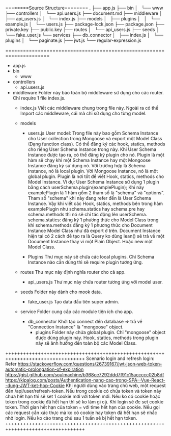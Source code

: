 ========Source Structure========
.
├── app.js
├── bin
│   └── www
├── controllers
│   └── api.users.js
├── document.md
├── middleware
│   ├── api_users.js
│   └── index.js
├── models
│   ├── plugins
│   │   └── example.js
│   └── users.js
├── package-lock.json
├── package.json
├── private.key
├── public.key
├── routes
│   └── api_users.js
├── seeds
│   └── fake_user.js
└── services
    ├── db_connector
    │   ├── index.js
    │   └── plugins
    │       └── paginate.js
    ├── jwt.js
    └── regular-expression.js
    
=====================================================================

* app.js
* bin
    * www
* controllers
    * api.users.js
* middleware
Folder này báo toàn bộ middleware sử dụng cho các router. Chỉ require 1 file index.js.
    * index.js
    Viết các middleware chung trong file này. Ngoài ra có thể Import các middleware, cái mà chỉ sử dụng cho từng model.
    * models
        * users.js
        User model: Trong file này bao gồm Schema Instance cho User collection trong Mongoose và export một Model Class (Dạng function class).
        Có thể đăng ký các hook, statics, methods cho riêng User Schema Instance trong này. Khi User Schema Instance được
        tạo ra, có thể đăng ký plugin cho nó. Plugin là một hàm sẽ chạy khi một Schema Instance hay một Mongoose Instance 
        đăng ký sử dụng nó. Với trường hợp là Schema Instance, nó là local plugin. Với Mongoose Instance, nó là một global 
        plugin. Plugin là nơi tốt để viết Hook, statics, methods cho Model Instance.
        Ví dụ: User Schema Instance sử dụng 1 plugin bằng cách userSchema.plugin(examplePlugin); Khi này examplePlugin là 1 hàm
        gồm 2 tham số là "schema" và "options". Tham số "schema" khi này đang refer đến là User Schema Instance. Vậy khi 
        viết các Hook, statics, methods bên trong hàm examplePlugin như schema.statics hay schema.pre hay schema.methods thì 
        nó sẽ chỉ tác động lên userSchema.
        schema.statics: đăng ký 1 phương thức cho Model Class trong khi schema.methods đăng ký 1 phương thức cho Document Instance
        Model Class như đã export ở trên. Document Instance hiện tại có 2 cách để tạo ra là Query ko dùng lean() sẽ trả về một Document Instance
        thay vì một Plain Object. Hoặc new một Model Class.
        
        * Plugins
        Thư mục này sẽ chứa các local plugins. Chỉ Schema Instance nào cần dùng thì sẽ require plugin tương ứng.
    
    * routes
    Thư mục này định nghĩa router cho cả app.
        * api_users.js
        Thư mục này chứa router tương ứng với model user.
    * seeds
    Folder này dành cho mook data.
        * fake_user.js
        Tạo data đầu tiên super admin.
    * service
    Folder cung cấp các module tiện ích cho app.
        * db_connector
        Khởi tạo connect đến database => trả về "Connection Instance" là "mongoose" object.
            * plugins
            Folder này chứa global plugin. Chỉ "mongoose" object được dùng plugin này. Hook, statics, methods trong plugin
            này sẽ ảnh hưởng đến toàn bộ các Model Class.
        
+++++++++++++++++++++++++++++++++++++++++++++++++++++++++++++++++++++++++++++++++
Scenario login and refresh login: 
Refer https://stackoverflow.com/questions/26739167/jwt-json-web-token-automatic-prolongation-of-expiration
https://gist.github.com/soulmachine/b368ce7292ddd7f91c15accccc02b8df
https://kipalog.com/posts/Authentication-nang-cao-trong-SPA--Vue-React--dung-JWT-ket-hop-Cookie
Khi người dùng vào trang chủ web, một request đến /api/user/refresh-token.
Nếu trong cookie có chứa token và token này chưa hết hạn thì sẽ set 1 cookie mới với token mới. Nếu ko có cookie hoặc
token trong cookie đã hết hạn thì sẽ ko làm gì cả.
Khi login sẽ đc set cookie token. Thời gian hết hạn của token = với time hết hạn của cookie. Nếu gọi các request cần 
xác thực mà ko có cookie hay token đã hết hạn sẽ nhắc nhở login. Nếu ko cào trang chủ sau 1 tuần sẽ bị hết hạn token.
+++++++++++++++++++++++++++++++++++++++++++++++++++++++++++++++++++++++++++++++++

